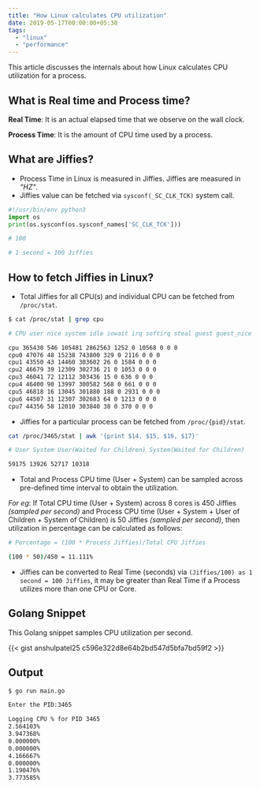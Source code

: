 ```yaml
---
title: "How Linux calculates CPU utilization"
date: 2019-05-17T00:00:00+05:30
tags:
  - "linux"
  - "performance"
---
```


This article discusses the internals about how Linux calculates CPU utilization
for a process.

<!--more-->

## What is Real time and Process time?

**Real Time**: It is an actual elapsed time that we observe on the wall clock.

**Process Time**: It is the amount of CPU time used by a process.

## What are Jiffies?

- Process Time in Linux is measured in Jiffies. Jiffies are measured in _"HZ"_.
- Jiffies value can be fetched via `sysconf(_SC_CLK_TCK)` system call.

```python
#!/usr/bin/env python3
import os
print(os.sysconf(os.sysconf_names['SC_CLK_TCK']))

# 100

# 1 second = 100 Jiffies
```

## How to fetch Jiffies in Linux?

- Total Jiffies for all CPU(s) and individual CPU can be fetched from
  `/proc/stat`.

```bash
$ cat /proc/stat | grep cpu

# CPU user nice system idle iowait irq softirq steal guest guest_nice

cpu 365430 546 105481 2862563 1252 0 10568 0 0 0
cpu0 47076 48 15238 743800 329 0 2116 0 0 0
cpu1 43550 43 14460 303602 26 0 1584 0 0 0
cpu2 46679 39 12309 302736 21 0 1053 0 0 0
cpu3 46041 72 12112 303436 15 0 636 0 0 0
cpu4 46400 90 13997 300582 568 0 661 0 0 0
cpu5 46818 16 13045 301880 188 0 2931 0 0 0
cpu6 44507 31 12307 302683 64 0 1213 0 0 0
cpu7 44356 58 12010 303840 38 0 370 0 0 0
```

- Jiffies for a particular process can be fetched from `/proc/{pid}/stat`.

```bash
cat /proc/3465/stat | awk '{print $14, $15, $16, $17}'

# User System User(Waited for Children) System(Waited for Children)

59175 13926 52717 10318
```

- Total and Process CPU time (User + System) can be sampled across pre-defined
  time interval to obtain the utilization.

_For eg_: If Total CPU time (User + System) across 8 cores is 450 Jiffies
_(sampled per second)_ and Process CPU time (User + System + User of Children +
System of Children) is 50 Jiffies _(sampled per second)_, then utilization in
percentage can be calculated as follows:

```bash
# Percentage = (100 * Process Jiffies)/Total CPU Jiffies

(100 * 50)/450 = 11.111%
```

- Jiffies can be converted to Real Time (seconds) via
  `(Jiffies/100) as 1 second = 100 Jiffies`, it may be greater than Real Time if
  a Process utilizes more than one CPU or Core.

## Golang Snippet

This Golang snippet samples CPU utilization per second.

{{< gist anshulpatel25 c596e322d8e64b2bd547d5bfa7bd59f2 >}}

## Output

```bash
$ go run main.go

Enter the PID:3465

Logging CPU % for PID 3465
2.564103%
3.947368%
0.000000%
0.000000%
4.166667%
0.000000%
1.190476%
3.773585%
```
